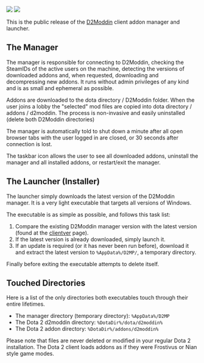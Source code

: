 ![](http://d2modd.in/images/logo.png)
![](http://d2modd.in/images/header_shadow.png)

This is the public release of the [D2Moddin](http://d2modd.in/) client addon manager and launcher. 

## The Manager
The manager is responsible for connecting to D2Moddin, checking the SteamIDs of the active users on the machine, detecting the versions of downloaded addons and, when requested, downloading and decompressing new addons. It runs without admin privileges of any kind and is as small and ephemeral as possible.

Addons are downloaded to the dota directory / D2Moddin folder. When the user joins a lobby the "selected" mod files are copied into dota directory / addons / d2moddin. The process is non-invasive and easily uninstalled (delete both D2Moddin directories)

The manager is automatically told to shut down a minute after all open browser tabs with the user logged in are closed, or 30 seconds after connection is lost. 

The taskbar icon allows the user to see all downloaded addons, uninstall the manager and all installed addons, or restart/exit the manager.

## The Launcher (Installer)
The launcher simply downloads the latest version of the D2Moddin manager. It is a very light executable that targets all versions of Windows. 

The executable is as simple as possible, and follows this task list:
1. Compare the existing D2Moddin manager version with the latest version (found at the [clientver](http://d2modd.in/clientver) page).
2. If the latest version is already downloaded, simply launch it.
3. If an update is required (or it has never been run before), download it and extract the latest version to `%AppData%/D2MP/`, a temporary directory.

Finally before exiting the executable attempts to delete itself.

## Touched Directories
Here is a list of the only directories both executables touch through their entire lifetimes. 

- The manager directory (temporary directory): `%AppData%/D2MP`
- The Dota 2 d2moddin directory: `%DotaDir%/dota/d2moddin%`
- The Dota 2 addon directory: `%DotaDir%/addons/d2moddin%`

Please note that files are never deleted or modified in your regular Dota 2 installation. The Dota 2 client loads addons as if they were Frostivus or Nian style game modes.